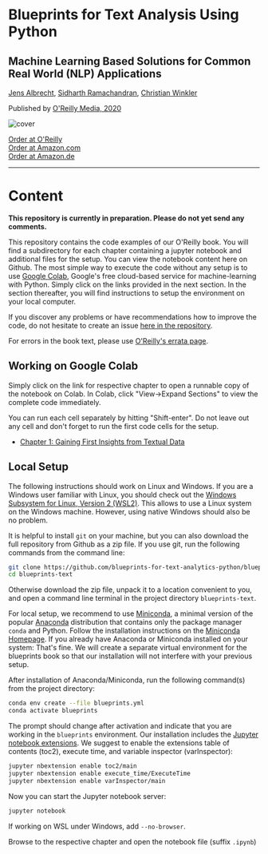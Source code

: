 # Blueprints for Text Analysis Using Python

## Machine Learning Based Solutions for Common Real World (NLP) Applications

[Jens Albrecht](https://www.linkedin.com/in/jens-albrecht), [Sidharth Ramachandran](https://www.linkedin.com/in/sidharthramachandran/), [Christian Winkler](https://www.linkedin.com/in/drchristianwinkler/)

Published by [O'Reilly Media, 2020](https://www.oreilly.com/library/view/blueprints-for-text/9781492074076/)

![cover](https://learning.oreilly.com/library/cover/9781492074076/250w/)

[Order at O'Reilly](https://shop.oreilly.com)  
[Order at Amazon.com](https://www.amazon.com/Blueprints-Text-Analytics-Using-Python/dp/149207408X)  
[Order at Amazon.de](https://www.amazon.de/Blueprints-Text-Analytics-using-Python/dp/149207408X)

-----------------------------------------------------------------------------------

# Content

**This repository is currently in preparation. Please do not yet send any comments.**

This repository contains the code examples of our O'Reilly book. You will find a subdirectory for each chapter containing a jupyter notebook and additional files for the setup. You can view the notebook content here on Github. The most simple way to execute the code without any setup is to use [Google Colab](https://colab.research.google.com/notebooks/intro.ipynb#), Google's free cloud-based service for machine-learning with Python. Simply click on the links provided in the next section. In the section thereafter, you will find instructions to setup the environment on your local computer.

If you discover any problems or have recommendations how to improve the code, do not hesitate to create an issue [here in the repository](https://github.com/blueprints-for-text-analytics-python/blueprints-text/issues).

For errors in the book text, please use [O'Reilly's errata page](https://www.oreilly.com/catalog/errata.csp?isbn=0636920309222).

## Working on Google Colab

Simply click on the link for respective chapter to open a runnable copy of the notebook on Colab. In Colab, click "View&rarr;Expand Sections" to view the complete code immediately. 

You can run each cell separately by hitting "Shift-enter". Do not leave out any cell and don't forget to run the first code cells for the setup.

  * <a href="https://colab.research.google.com/github/blueprints-for-text-analytics-python/blueprints-text/blob/master/ch01/First_Insights.ipynb#" target="_blank">Chapter 1: Gaining First Insights from Textual Data</a>

## Local Setup

The following instructions should work on Linux and Windows. If you are a Windows user familiar with Linux, you should check out the [Windows Subsystem for Linux, Version 2 (WSL2)](https://docs.microsoft.com/en-us/windows/wsl/). This allows to use a Linux system on the Windows machine. However, using native Windows should also be no problem.

It is helpful to install `git` on your machine, but you can also download the full repository from Github as a zip file. If you use git, run the following commands from the command line:

```sh
git clone https://github.com/blueprints-for-text-analytics-python/blueprints-text.git
cd blueprints-text
```

Otherwise download the zip file, unpack it to a location convenient to you, and open a command line terminal in the project directory `blueprints-text`.

For local setup, we recommend to use [Miniconda](https://docs.conda.io/en/latest/miniconda.html), a minimal version of the popular [Anaconda](https://www.anaconda.com/) distribution that contains only the package manager `conda` and Python. Follow the installation instructions on the [Miniconda Homepage](https://docs.conda.io/en/latest/miniconda.html). If you already have Anaconda or Miniconda installed on your system: That's fine. We will create a separate virtual environment for the blueprints book so that our installation will not interfere with your previous setup.

After installation of Anaconda/Miniconda, run the following command(s) from the project directory:

```sh
conda env create --file blueprints.yml
conda activate blueprints
```

The prompt should change after activation and indicate that you are working in the `blueprints` environment. Our installation includes the [Jupyter notebook extensions](https://github.com/ipython-contrib/jupyter_contrib_nbextensions). We suggest to enable the extensions  table of contents (toc2), execute time, and variable inspector (varInspector):

```sh
jupyter nbextension enable toc2/main
jupyter nbextension enable execute_time/ExecuteTime
jupyter nbextension enable varInspector/main
```

Now you can start the Jupyter notebook server:

```sh
jupyter notebook
```

If working on WSL under Windows, add `--no-browser`.

Browse to the respective chapter and open the notebook file (suffix `.ipynb`)
